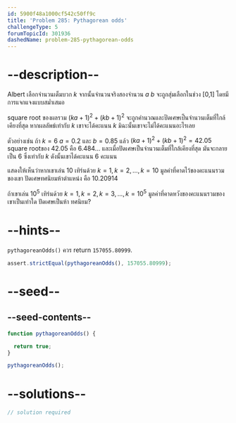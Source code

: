 ```yaml
---
id: 5900f48a1000cf542c50ff9c
title: 'Problem 285: Pythagorean odds'
challengeType: 5
forumTopicId: 301936
dashedName: problem-285-pythagorean-odds
---
```


# --description--

Albert เลือกจำนวนเต็มบวก $k$ จากนั้นจำนวนจริงสองจำนวน $a$ $b$ จะถูกสุ่มเลือกในช่วง [0,1] โดยมีการแจกแจงแบบสม่ำเสมอ

square root ของผลรวม ${(ka + 1)}^2 + {(kb + 1)}^2$ จะถูกคำนวณและปัดเศษเป็นจำนวนเต็มที่ใกล้เคียงที่สุด หากผลลัพธ์เท่ากับ $k$ เขาจะได้คะแนน $k$ มิฉะนั้นเขาจะไม่ได้คะแนนอะไรเลย

ตัวอย่างเช่น ถ้า $k = 6$ $a = 0.2$ และ $b = 0.85$ แล้ว ${(ka + 1)}^2 + {(kb + 1)}^2 = 42.05$ square rootของ 42.05 คือ 6.484... และเมื่อปัดเศษเป็นจำนวนเต็มที่ใกล้เคียงที่สุด มันจะกลายเป็น 6 ซึ่งเท่ากับ $k$ ดังนั้นเขาได้คะแนน 6 คะแนน

แสดงให้เห็นว่าหากเขาเล่น 10 เทิร์นด้วย $k = 1, k = 2, \ldots, k = 10$ มูลค่าที่คาดไว้ของคะแนนรวมของเขา ปัดเศษทศนิยมห้าตำแหน่ง คือ 10.20914

ถ้าเขาเล่น ${10}^5$ เทิร์นด้วย $k = 1, k = 2, k = 3, \ldots, k = {10}^5$ มูลค่าที่คาดหวังของคะแนนรวมของเขาเป็นเท่าใด ปัดเศษเป็นห้า ทศนิยม?

# --hints--

`pythagoreanOdds()` ควร return `157055.80999`.

```js
assert.strictEqual(pythagoreanOdds(), 157055.80999);
```

# --seed--

## --seed-contents--

```js
function pythagoreanOdds() {

  return true;
}

pythagoreanOdds();
```

# --solutions--

```js
// solution required
```
